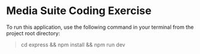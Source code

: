 # Media Suite Coding Exercise

To run this application, use the following command in your terminal from the project root directory:
> cd express && npm install && npm run dev

